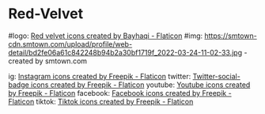 # Red-Velvet

#logo: <a href="https://www.flaticon.com/free-icons/red-velvet" title="red velvet icons">Red velvet icons created by Bayhaqi - Flaticon</a>
#img: https://smtown-cdn.smtown.com/upload/profile/web-detail/bd2fe06a61c842248b94b2a30bf1719f_2022-03-24-11-02-33.jpg - created by smtown.com

ig: <a href="https://www.flaticon.com/free-icons/instagram" title="instagram icons">Instagram icons created by Freepik - Flaticon</a>
twitter: <a href="https://www.flaticon.com/free-icons/twitter-social-badge" title="twitter-social-badge icons">Twitter-social-badge icons created by Freepik - Flaticon</a>
youtube: <a href="https://www.flaticon.com/free-icons/youtube" title="youtube icons">Youtube icons created by Freepik - Flaticon</a>
facebook: <a href="https://www.flaticon.com/free-icons/facebook" title="facebook icons">Facebook icons created by Freepik - Flaticon</a>
tiktok: <a href="https://www.flaticon.com/free-icons/tiktok" title="tiktok icons">Tiktok icons created by Freepik - Flaticon</a>
